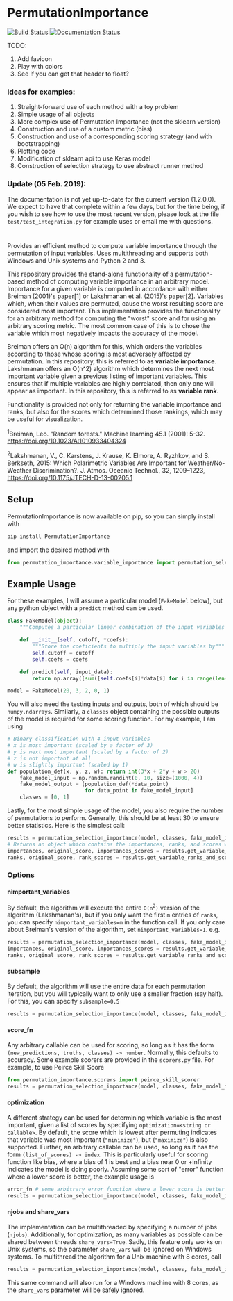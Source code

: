 # PermutationImportance

[![Build Status](https://travis-ci.com/gelijergensen/PermutationImportance.svg?branch=master)](https://travis-ci.com/gelijergensen/PermutationImportance)
[![Documentation Status](https://readthedocs.org/projects/permutationimportance/badge/?version=latest)](https://permutationimportance.readthedocs.io/en/latest/?badge=latest)

TODO:

1. Add favicon
2. Play with colors
3. See if you can get that header to float?

### Ideas for examples:

1. Straight-forward use of each method with a toy problem
2. Simple usage of all objects
3. More complex use of Permutation Importance (not the sklearn version)
4. Construction and use of a custom metric (bias)
5. Construction and use of a corresponding scoring strategy (and with
   bootstrapping)
6. Plotting code
7. Modification of sklearn api to use Keras model
8. Construction of selection strategy to use abstract runner method

### Update (05 Feb. 2019):

The documentation is not yet up-to-date for the current version (1.2.0.0). We
expect to have that complete within a few days, but for the time being, if you
wish to see how to use the most recent version, please look at the file
`test/test_integration.py` for example uses or email me with questions.

#

Provides an efficient method to compute variable importance through the
permutation of input variables. Uses multithreading and supports both Windows
and Unix systems and Python 2 and 3.

This repository provides the stand-alone functionality of a permutation-based
method of computing variable importance in an arbitrary model. Importance for a
given variable is computed in accordance with either Breiman (2001)'s paper[1]
or Lakshmanan et al. (2015)'s paper[2]. Variables which, when their values are
permuted, cause the worst resulting score are considered most important. This
implementation provides the functionality for an arbitrary method for computing
the "worst" score and for using an arbitrary scoring metric. The most common
case of this is to chose the variable which most negatively impacts the accuracy
of the model.

Breiman offers an O(n) algorithm for this, which orders the variables according
to those whose scoring is most adversely affected by permutation. In this
repository, this is referred to as **variable importance**. Lakshmanan offers an
O(n^2) algorithm which determines the next most important variable given a
previous listing of important variables. This ensures that if multiple variables
are highly correlated, then only one will appear as important. In this
repository, this is referred to as **variable rank**.

Functionality is provided not only for returning the variable importance and
ranks, but also for the scores which determined those rankings, which may be
useful for visualization.

<sup>1</sup>Breiman, Leo. "Random forests." Machine learning 45.1 (2001): 5-32.
https://doi.org/10.1023/A:1010933404324

<sup>2</sup>Lakshmanan, V., C. Karstens, J. Krause, K. Elmore, A. Ryzhkov, and
S. Berkseth, 2015: Which Polarimetric Variables Are Important for
Weather/No-Weather Discrimination?. J. Atmos. Oceanic Technol., 32, 1209–1223,
https://doi.org/10.1175/JTECH-D-13-00205.1

## Setup

PermutationImportance is now available on pip, so you can simply install with

```bash
pip install PermutationImportance
```

and import the desired method with

```python
from permutation_importance.variable_importance import permutation_selection_importance
```

## Example Usage

For these examples, I will assume a particular model (`FakeModel` below), but
any python object with a `predict` method can be used.

```python
class FakeModel(object):
    """Computes a particular linear combination of the input variables of a dataset"""

    def __init__(self, cutoff, *coefs):
        """Store the coeficients to multiply the input variables by"""
        self.cutoff = cutoff
        self.coefs = coefs

    def predict(self, input_data):
        return np.array([sum([self.coefs[i]*data[i] for i in range(len(data))]) > self.cutoff for data in input_data])

model = FakeModel(20, 3, 2, 0, 1)
```

You will also need the testing inputs and outputs, both of which should be
`numpy.ndarrays`. Similarly, a `classes` object containing the possible outputs
of the model is required for some scoring function. For my example, I am using

```python
# Binary classification with 4 input variables
# x is most important (scaled by a factor of 3)
# y is next most important (scaled by a factor of 2)
# z is not important at all
# w is slightly important (scaled by 1)
def population_def(x, y, z, w): return int(3*x + 2*y + w > 20)
    fake_model_input = np.random.randint(0, 10, size=(1000, 4))
    fake_model_output = [population_def(*data_point)
                         for data_point in fake_model_input]
    classes = [0, 1]
```

Lastly, for the most simple usage of the model, you also require the number of
permutations to perform. Generally, this should be at least 30 to ensure better
statistics. Here is the simplest call:

```python
results = permutation_selection_importance(model, classes, fake_model_input, fake_model_output, npermute=30)
# Returns an object which contains the importances, ranks, and scores which determined those
importances, original_score, importances_scores = results.get_variable_importances_and_scores() # O(n) algorithm (Breiman's)
ranks, original_score, rank_scores = results.get_variable_ranks_and_scores() # O(n^2) algorithm (Lakshmanan's)
```

### Options

#### nimportant_variables

By default, the algorithm will execute the entire `O(n`<sup>`2`</sup>`)` version
of the algorithm (Lakshmanan's), but if you only want the first `m` entries of
`ranks`, you can specify `nimportant_variables=m` in the function call. If you
only care about Breiman's version of the algorithm, set
`nimportant_variables=1`. e.g.

```python
results = permutation_selection_importance(model, classes, fake_model_input, fake_model_output, npermute=30, nimportant_variables=1)
importances, original_score, importances_scores = results.get_variable_importances_and_scores() # still intact
ranks, original_score, rank_scores = results.get_variable_ranks_and_scores()  # only one element long... not very useful
```

#### subsample

By default, the algorithm will use the entire data for each permutation
iteration, but you will typically want to only use a smaller fraction (say
half). For this, you can specify `subsample=0.5`

```python
results = permutation_selection_importance(model, classes, fake_model_input, fake_model_output, npermute=30, subsample=0.5)
```

#### score_fn

Any arbitrary callable can be used for scoring, so long as it has the form
`(new_predictions, truths, classes) -> number`. Normally, this defaults to
accuracy. Some example scorers are provided in the `scorers.py` file. For
example, to use Peirce Skill Score

```python
from permutation_importance.scorers import peirce_skill_scorer
results = permutation_selection_importance(model, classes, fake_model_input, fake_model_output, npermute=30, score_fn=peirce_skill_scorer)
```

#### optimization

A different strategy can be used for determining which variable is the most
important, given a list of scores by specifying
`optimization=<string or callable>`. By default, the score which is lowest after
permuting indicates that variable was most important (`"minimize"`), but
(`"maximize"`) is also supported. Further, an arbitrary callable can be used, so
long as it has the form `(list_of_scores) -> index`. This is particularly useful
for scoring function like bias, where a bias of 1 is best and a bias near 0 or
+infinity indicates the model is doing poorly. Assuming some sort of "error"
function where a lower score is better, the example usage is

```python
error_fn # some arbitrary error function where a lower score is better
results = permutation_selection_importance(model, classes, fake_model_input, fake_model_output, npermute=30, score_fn=error_fn, optimization='maximize')
```

#### njobs and share_vars

The implementation can be multithreaded by specifying a number of jobs
(`njobs`). Additionally, for optimization, as many variables as possible can be
shared between threads `share_vars=True`. Sadly, this feature only works on Unix
systems, so the parameter `share_vars` will be ignored on Windows systems. To
multithread the algorithm for a Unix machine with 8 cores, call

```python
results = permutation_selection_importance(model, classes, fake_model_input, fake_model_output, npermute=30, njobs=8, share_vars=True)
```

This same command will also run for a Windows machine with 8 cores, as the
`share_vars` parameter will be safely ignored.
